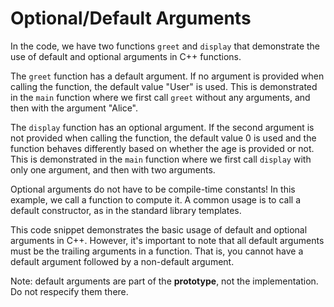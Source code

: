 # Optional/Default Arguments

In the code, we have two functions `greet` and `display` that demonstrate the use of default and optional arguments in C++ functions.

The `greet` function has a default argument. If no argument is provided when calling the function, the default value "User" is used. This is demonstrated in the `main` function where we first call `greet` without any arguments, and then with the argument "Alice".

The `display` function has an optional argument. If the second argument is not provided when calling the function, the default value 0 is used and the function behaves differently based on whether the age is provided or not. This is demonstrated in the `main` function where we first call `display` with only one argument, and then with two arguments.

Optional arguments do not have to be compile-time constants!  In this example, we call a function to compute it.  A common usage is to call a default constructor, as in the standard library templates.

This code snippet demonstrates the basic usage of default and optional arguments in C++. However, it's important to note that all default arguments must be the trailing arguments in a function. That is, you cannot have a default argument followed by a non-default argument.

Note: default arguments are part of the __prototype__, not the implementation.  Do not respecify them there.
